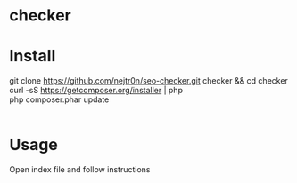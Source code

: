# checker
# Install
git clone https://github.com/nejtr0n/seo-checker.git checker && cd checker <br />
curl -sS https://getcomposer.org/installer | php <br />
php composer.phar update <br />
<br />
# Usage
Open index file and follow instructions


